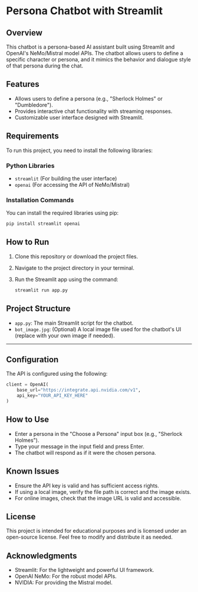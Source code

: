 # Persona Chatbot with Streamlit

## Overview
This chatbot is a persona-based AI assistant built using Streamlit and OpenAI's NeMo/Mistral model APIs. The chatbot allows users to define a specific character or persona, and it mimics the behavior and dialogue style of that persona during the chat.

## Features
- Allows users to define a persona (e.g., "Sherlock Holmes" or "Dumbledore").
- Provides interactive chat functionality with streaming responses.
- Customizable user interface designed with Streamlit.

## Requirements
To run this project, you need to install the following libraries:

### Python Libraries
- `streamlit` (For building the user interface)
- `openai` (For accessing the API of NeMo/Mistral)

### Installation Commands
You can install the required libraries using pip:

```bash
pip install streamlit openai
```
## How to Run

1. Clone this repository or download the project files.
2. Navigate to the project directory in your terminal.
3. Run the Streamlit app using the command:

   ```bash
   streamlit run app.py

## Project Structure

- `app.py`: The main Streamlit script for the chatbot.
- `bot_image.jpg`: (Optional) A local image file used for the chatbot's UI (replace with your own image if needed).

---

## Configuration

The API is configured using the following:

```python
client = OpenAI(
    base_url="https://integrate.api.nvidia.com/v1",
    api_key="YOUR_API_KEY_HERE"
)
```
## How to Use
- Enter a persona in the "Choose a Persona" input box (e.g., "Sherlock Holmes").
- Type your message in the input field and press Enter.
- The chatbot will respond as if it were the chosen persona.

## Known Issues
- Ensure the API key is valid and has sufficient access rights.
- If using a local image, verify the file path is correct and the image exists.
- For online images, check that the image URL is valid and accessible.

## License
This project is intended for educational purposes and is licensed under an open-source license. Feel free to modify and distribute it as needed.

## Acknowledgments
- Streamlit: For the lightweight and powerful UI framework.
- OpenAI NeMo: For the robust model APIs.
- NVIDIA: For providing the Mistral model.


